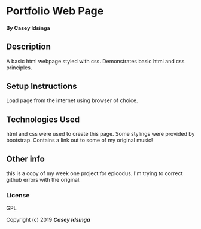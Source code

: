 # Portfolio Web Page

#### By Casey Idsinga

## Description
A basic html webpage styled with css.  Demonstrates basic html and css principles.

## Setup Instructions
Load page from the internet using browser of choice.

## Technologies Used

html and css were used to create this page.  Some stylings were provided by bootstrap.  Contains a link out to some of my original music!

## Other info
this is a copy of my week one project for epicodus.  I'm trying to correct github errors with the original.

### License

GPL

Copyright (c) 2019 **_Casey Idsinga_**

